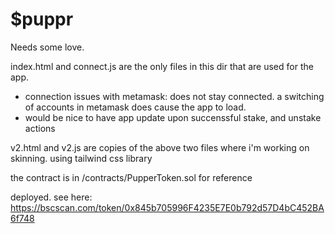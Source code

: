 # $puppr 

Needs some love.
 

index.html and connect.js are the only files in this dir that are used for the app.
- connection issues with metamask: does not stay connected. a switching of accounts in metamask does cause the app to load.
- would be nice to have app update upon succenssful stake, and unstake actions


v2.html and v2.js are copies of the above two files where i'm working on skinning. using tailwind css library


the contract is in /contracts/PupperToken.sol for reference

deployed. see here: https://bscscan.com/token/0x845b705996F4235E7E0b792d57D4bC452BA6f748